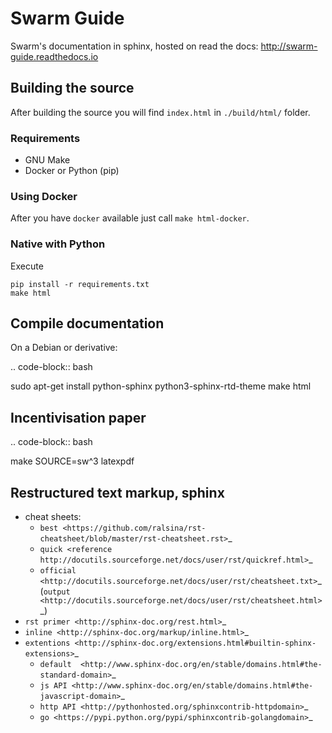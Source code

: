 # Swarm Guide

Swarm's documentation in sphinx, hosted on read the docs:
http://swarm-guide.readthedocs.io

## Building the source

After building the source you will find `index.html` in `./build/html/` folder.

### Requirements

- GNU Make
- Docker or Python (pip)

### Using Docker

After you have `docker` available just call `make html-docker`.

### Native with Python

Execute
```
pip install -r requirements.txt
make html
```

## Compile documentation
On a Debian or derivative:

..  code-block:: bash

  sudo apt-get install python-sphinx python3-sphinx-rtd-theme
  make html

## Incentivisation paper

..  code-block:: bash

  make SOURCE=sw^3 latexpdf


## Restructured text markup, sphinx

* cheat sheets:
    * `best <https://github.com/ralsina/rst-cheatsheet/blob/master/rst-cheatsheet.rst>`_
    * `quick <reference http://docutils.sourceforge.net/docs/user/rst/quickref.html>`_
    * `official <http://docutils.sourceforge.net/docs/user/rst/cheatsheet.txt>`_ (`output <http://docutils.sourceforge.net/docs/user/rst/cheatsheet.html>`_)
* `rst primer <http://sphinx-doc.org/rest.html>`_
* `inline <http://sphinx-doc.org/markup/inline.html>`_
* `extentions <http://sphinx-doc.org/extensions.html#builtin-sphinx-extensions>`_
    * `default  <http://www.sphinx-doc.org/en/stable/domains.html#the-standard-domain>`_
    * `js API <http://www.sphinx-doc.org/en/stable/domains.html#the-javascript-domain>`_
    * `http API <http://pythonhosted.org/sphinxcontrib-httpdomain>`_
    * `go <https://pypi.python.org/pypi/sphinxcontrib-golangdomain>`_
